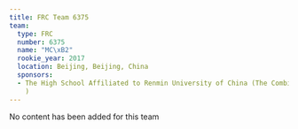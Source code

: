 ```yaml
---
title: FRC Team 6375
team:
  type: FRC
  number: 6375
  name: "MC\xB2"
  rookie_year: 2017
  location: Beijing, Beijing, China
  sponsors:
  - The High School Affiliated to Renmin University of China (The Combined School
    )
---
```


No content has been added for this team